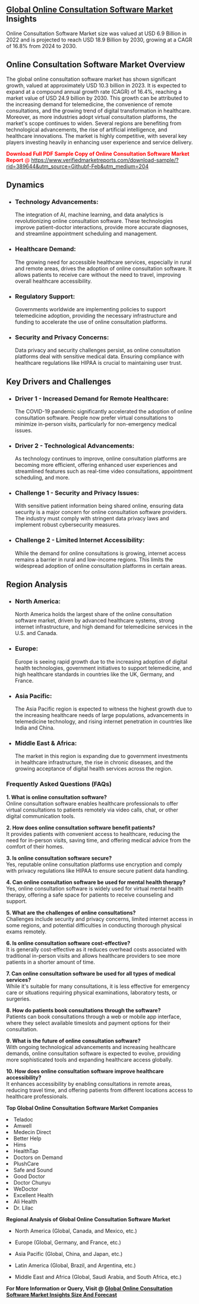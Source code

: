 <h2><a href="https://www.verifiedmarketreports.com/download-sample/?rid=389644&amp;utm_source=Githubf&amp;utm_medium=204" target="_blank">Global Online Consultation Software Market</a> Insights</h2><p>Online Consultation Software Market size was valued at USD 6.9 Billion in 2022 and is projected to reach USD 18.9 Billion by 2030, growing at a CAGR of 16.8% from 2024 to 2030.</p><p> <h2>Online Consultation Software Market Overview</h2> <p>The global online consultation software market has shown significant growth, valued at approximately USD 10.3 billion in 2023. It is expected to expand at a compound annual growth rate (CAGR) of 16.4%, reaching a market value of USD 24.9 billion by 2030. This growth can be attributed to the increasing demand for telemedicine, the convenience of remote consultations, and the growing trend of digital transformation in healthcare. Moreover, as more industries adopt virtual consultation platforms, the market's scope continues to widen. Several regions are benefiting from technological advancements, the rise of artificial intelligence, and healthcare innovations. The market is highly competitive, with several key players investing heavily in enhancing user experience and service delivery.</p> <p><p><span class=""><span style="color: #ff0000;"><strong>Download Full PDF Sample Copy of Online Consultation Software Market Report</strong> @ </span><a href="https://www.verifiedmarketreports.com/download-sample/?rid=389644&amp;utm_source=Githubf-Feb&amp;utm_medium=204" target="_blank">https://www.verifiedmarketreports.com/download-sample/?rid=389644&amp;utm_source=Githubf-Feb&amp;utm_medium=204</a></span></p></p> <h2>Dynamics</h2> <ul> <li><h3>Technology Advancements:</h3> The integration of AI, machine learning, and data analytics is revolutionizing online consultation software. These technologies improve patient-doctor interactions, provide more accurate diagnoses, and streamline appointment scheduling and management.</li> <li><h3>Healthcare Demand:</h3> The growing need for accessible healthcare services, especially in rural and remote areas, drives the adoption of online consultation software. It allows patients to receive care without the need to travel, improving overall healthcare accessibility.</li> <li><h3>Regulatory Support:</h3> Governments worldwide are implementing policies to support telemedicine adoption, providing the necessary infrastructure and funding to accelerate the use of online consultation platforms.</li> <li><h3>Security and Privacy Concerns:</h3> Data privacy and security challenges persist, as online consultation platforms deal with sensitive medical data. Ensuring compliance with healthcare regulations like HIPAA is crucial to maintaining user trust.</li> </ul> <h2>Key Drivers and Challenges</h2> <ul> <li><h3>Driver 1 - Increased Demand for Remote Healthcare:</h3> The COVID-19 pandemic significantly accelerated the adoption of online consultation software. People now prefer virtual consultations to minimize in-person visits, particularly for non-emergency medical issues.</li> <li><h3>Driver 2 - Technological Advancements:</h3> As technology continues to improve, online consultation platforms are becoming more efficient, offering enhanced user experiences and streamlined features such as real-time video consultations, appointment scheduling, and more.</li> <li><h3>Challenge 1 - Security and Privacy Issues:</h3> With sensitive patient information being shared online, ensuring data security is a major concern for online consultation software providers. The industry must comply with stringent data privacy laws and implement robust cybersecurity measures.</li> <li><h3>Challenge 2 - Limited Internet Accessibility:</h3> While the demand for online consultations is growing, internet access remains a barrier in rural and low-income regions. This limits the widespread adoption of online consultation platforms in certain areas.</li> </ul> <h2>Region Analysis</h2> <ul> <li><h3>North America:</h3> North America holds the largest share of the online consultation software market, driven by advanced healthcare systems, strong internet infrastructure, and high demand for telemedicine services in the U.S. and Canada.</li> <li><h3>Europe:</h3> Europe is seeing rapid growth due to the increasing adoption of digital health technologies, government initiatives to support telemedicine, and high healthcare standards in countries like the UK, Germany, and France.</li> <li><h3>Asia Pacific:</h3> The Asia Pacific region is expected to witness the highest growth due to the increasing healthcare needs of large populations, advancements in telemedicine technology, and rising internet penetration in countries like India and China.</li> <li><h3>Middle East & Africa:</h3> The market in this region is expanding due to government investments in healthcare infrastructure, the rise in chronic diseases, and the growing acceptance of digital health services across the region.</li> </ul> <h3>Frequently Asked Questions (FAQs)</h3> <p><strong>1. What is online consultation software?</strong><br>Online consultation software enables healthcare professionals to offer virtual consultations to patients remotely via video calls, chat, or other digital communication tools.</p> <p><strong>2. How does online consultation software benefit patients?</strong><br>It provides patients with convenient access to healthcare, reducing the need for in-person visits, saving time, and offering medical advice from the comfort of their homes.</p> <p><strong>3. Is online consultation software secure?</strong><br>Yes, reputable online consultation platforms use encryption and comply with privacy regulations like HIPAA to ensure secure patient data handling.</p> <p><strong>4. Can online consultation software be used for mental health therapy?</strong><br>Yes, online consultation software is widely used for virtual mental health therapy, offering a safe space for patients to receive counseling and support.</p> <p><strong>5. What are the challenges of online consultations?</strong><br>Challenges include security and privacy concerns, limited internet access in some regions, and potential difficulties in conducting thorough physical exams remotely.</p> <p><strong>6. Is online consultation software cost-effective?</strong><br>It is generally cost-effective as it reduces overhead costs associated with traditional in-person visits and allows healthcare providers to see more patients in a shorter amount of time.</p> <p><strong>7. Can online consultation software be used for all types of medical services?</strong><br>While it's suitable for many consultations, it is less effective for emergency care or situations requiring physical examinations, laboratory tests, or surgeries.</p> <p><strong>8. How do patients book consultations through the software?</strong><br>Patients can book consultations through a web or mobile app interface, where they select available timeslots and payment options for their consultation.</p> <p><strong>9. What is the future of online consultation software?</strong><br>With ongoing technological advancements and increasing healthcare demands, online consultation software is expected to evolve, providing more sophisticated tools and expanding healthcare access globally.</p> <p><strong>10. How does online consultation software improve healthcare accessibility?</strong><br>It enhances accessibility by enabling consultations in remote areas, reducing travel time, and offering patients from different locations access to healthcare professionals.</p> </p><p><strong>Top Global Online Consultation Software Market Companies</strong></p><div data-test-id=""><p><li>Teladoc</li><li> Amwell</li><li> Medecin Direct</li><li> Better Help</li><li> Hims</li><li> HealthTap</li><li> Doctors on Demand</li><li> PlushCare</li><li> Safe and Sound</li><li> Good Doctor</li><li> Doctor Chunyu</li><li> WeDoctor</li><li> Excellent Health</li><li> Ali Health</li><li> Dr. Lilac</li></p><div><strong>Regional Analysis of&nbsp;Global Online Consultation Software Market</strong></div><ul><li dir="ltr"><p dir="ltr">North America&nbsp;(Global, Canada, and Mexico, etc.)</p></li><li dir="ltr"><p dir="ltr">Europe (Global, Germany, and France, etc.)</p></li><li dir="ltr"><p dir="ltr">Asia Pacific&nbsp;(Global, China, and Japan, etc.)</p></li><li dir="ltr"><p dir="ltr">Latin America&nbsp;(Global, Brazil, and Argentina, etc.)</p></li><li dir="ltr">Middle East and Africa&nbsp;(Global, Saudi Arabia, and South Africa, etc.)</li></ul><p><strong>For More Information or Query, Visit @&nbsp;</strong><strong><a href="https://www.verifiedmarketreports.com/product/online-consultation-software-market/?utm_source=Githubf&amp;utm_medium=204" target="_blank">Global Online Consultation Software Market Insights Size And Forecast</a></strong></p></div>
